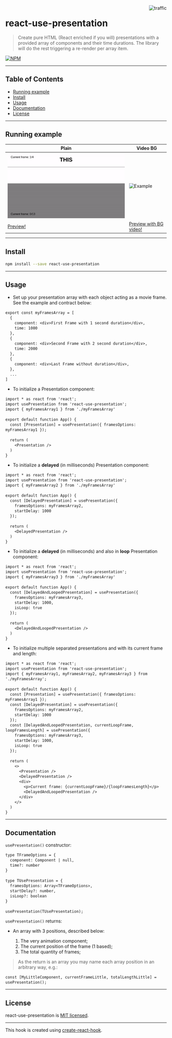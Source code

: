 <img align="right" alt="traffic" src="https://pv-badge.herokuapp.com/total.svg?repo_id=olavoparno-react-use-presentation"/>

# react-use-presentation

> Create pure HTML (React enriched if you will) presentations with a provided array of components and their time durations. The library will do the rest triggering a re-render per array item.

[![NPM](https://img.shields.io/npm/v/react-use-presentation.svg)](https://www.npmjs.com/package/react-use-presentation)

---

## Table of Contents

- [Running example](#running-example)
- [Install](#install)
- [Usage](#usage)
- [Documentation](#documentation)
- [License](#license)

---

## Running example

| Plain                           | Video BG                           |
| ------------------------------- | ---------------------------------- |
| ![Example](./assets/readme.gif) | ![Example](./assets/readme-bg.gif) |
| [Preview!](https://codesandbox.io/s/react-use-presentation-1c2du) | [Preview with BG video!](https://codesandbox.io/s/react-use-presentation-with-bg-d7f7j) | 

---

## Install

```bash
npm install --save react-use-presentation
```

---

## Usage

- Set up your presentation array with each object acting as a movie frame. See the example and contract below:

```tsx
export const myFramesArray = [
  {
    component: <div>First Frame with 1 second duration</div>,
    time: 1000
  },
  {
    component: <div>Second Frame with 2 second duration</div>,
    time: 2000
  },
  {
    component: <div>Last Frame without duration</div>,
  },
  ...
]
```

- To initialize a Presentation component:

```tsx
import * as react from 'react';
import usePresentation from 'react-use-presentation';
import { myFramesArray1 } from './myFramesArray'

export default function App() {
  const [Presentation] = usePresentation({ framesOptions: myFramesArray1 });

  return (
    <Presentation />
  )
}
```

- To initialize a __delayed__ (in milliseconds) Presentation component:

```tsx
import * as react from 'react';
import usePresentation from 'react-use-presentation';
import { myFramesArray2 } from './myFramesArray'

export default function App() {
  const [DelayedPresentation] = usePresentation({
    framesOptions: myFramesArray2,
    startDelay: 1000
  });

  return (
    <DelayedPresentation />
  )
}
```

- To initialize a __delayed__ (in milliseconds) and also in __loop__ Presentation component:

```tsx
import * as react from 'react';
import usePresentation from 'react-use-presentation';
import { myFramesArray3 } from './myFramesArray'

export default function App() {
  const [DelayedAndLoopedPresentation] = usePresentation({
    framesOptions: myFramesArray3,
    startDelay: 1000,
    isLoop: true
  });

  return (
    <DelayedAndLoopedPresentation />
  )
}
```

- To initialize multiple separated presentations and with its current frame and length:

```tsx
import * as react from 'react';
import usePresentation from 'react-use-presentation';
import { myFramesArray1, myFramesArray2, myFramesArray3 } from './myFramesArray';

export default function App() {
  const [Presentation] = usePresentation({ framesOptions: myFramesArray1 });
  const [DelayedPresentation] = usePresentation({
    framesOptions: myFramesArray2,
    startDelay: 1000
  });
  const [DelayedAndLoopedPresentation, currentLoopFrame, loopFramesLength] = usePresentation({
    framesOptions: myFramesArray3,
    startDelay: 1000,
    isLoop: true
  });

  return (
    <>
      <Presentation />
      <DelayedPresentation />
      <div>
        <p>Current frame: {currentLoopFrame}/{loopFramesLength}</p>
        <DelayedAndLoopedPresentation />
      </div>
    </>
  )
}
```

---

## Documentation

`usePresentation()` constructor:

```tsx
type TFrameOptions = {
  component: Component | null,
  time?: number
}

type TUsePresentation = {
  framesOptions: Array<TFrameOptions>,
  startDelay?: number,
  isLoop?: boolean
}

usePresentation(TUsePresentation);
```

`usePresentation()` returns:

- An array with 3 positions, described below:

  1. The very animation component;
  2. The current position of the frame (1 based);
  3. The total quantity of frames;

> As the return is an array you may name each array position in an arbitrary way, e.g.:

```tsx
const [MyLittleComponent, currentFrameLittle, totalLengthLittle] = usePresentation();
```

---

## License

react-use-presentation is [MIT licensed](./LICENSE).

---

This hook is created using [create-react-hook](https://github.com/hermanya/create-react-hook).
